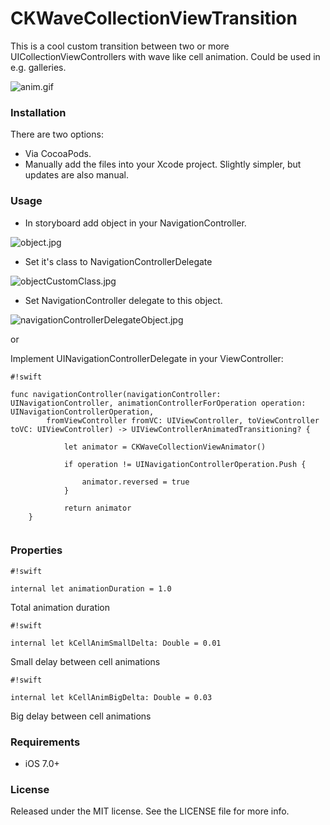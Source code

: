 # CKWaveCollectionViewTransition #

This is a cool custom transition between two or more UICollectionViewControllers with wave like cell animation.
Could be used in e.g. galleries.

![anim.gif](https://bitbucket.org/repo/bdbxyL/images/1848372571-anim.gif)

### Installation ###

There are two options:

* Via CocoaPods.
* Manually add the files into your Xcode project. Slightly simpler, but updates are also manual.

### Usage ###

* In storyboard add object in your NavigationController.

![object.jpg](https://bitbucket.org/repo/bdbxyL/images/476354846-object.jpg)

* Set it's class to NavigationControllerDelegate

![objectCustomClass.jpg](https://bitbucket.org/repo/bdbxyL/images/3022245965-objectCustomClass.jpg)

* Set NavigationController delegate to this object.

![navigationControllerDelegateObject.jpg](https://bitbucket.org/repo/bdbxyL/images/3403085542-navigationControllerDelegateObject.jpg)

or 

Implement UINavigationControllerDelegate in your ViewController:


```
#!swift

func navigationController(navigationController: UINavigationController, animationControllerForOperation operation: UINavigationControllerOperation,
        fromViewController fromVC: UIViewController, toViewController toVC: UIViewController) -> UIViewControllerAnimatedTransitioning? {
            
            let animator = CKWaveCollectionViewAnimator()
            
            if operation != UINavigationControllerOperation.Push {
                
                animator.reversed = true
            }
            
            return animator
    }


```





### Properties ###


```
#!swift

internal let animationDuration = 1.0
```


Total animation duration
   
```
#!swift

internal let kCellAnimSmallDelta: Double = 0.01

```
 
Small delay between cell animations


```
#!swift

internal let kCellAnimBigDelta: Double = 0.03
```

Big delay between cell animations

### Requirements ###

* iOS 7.0+

### License ###

Released under the MIT license. See the LICENSE file for more info.